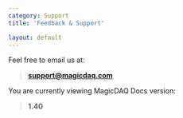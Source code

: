 ```yaml
---
category: Support
title: 'Feedback & Support'

layout: default
---
```


Feel free to email us at:
> **support@magicdaq.com**

You are currently viewing MagicDAQ Docs version:
> **1.40**
